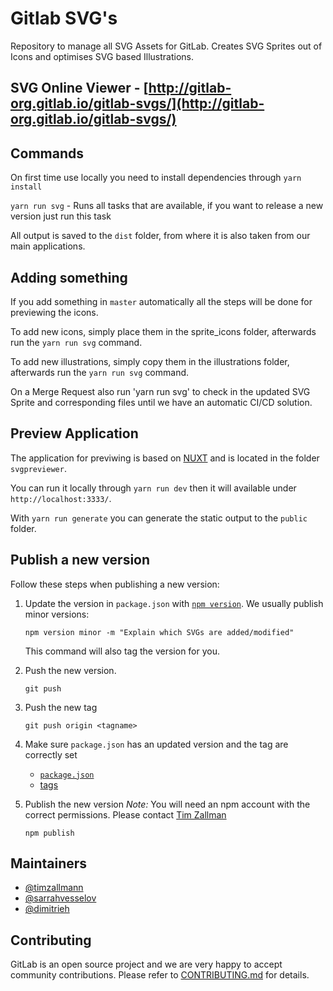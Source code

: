 # Gitlab SVG's

Repository to manage all SVG Assets for GitLab. Creates SVG Sprites out of Icons and optimises SVG based Illustrations.

## SVG Online Viewer - [http://gitlab-org.gitlab.io/gitlab-svgs/](http://gitlab-org.gitlab.io/gitlab-svgs/)

## Commands

On first time use locally you need to install dependencies through `yarn install`

`yarn run svg` - Runs all tasks that are available, if you want to release a new version just run this task

All output is saved to the `dist` folder, from where it is also taken from our main applications.

## Adding something

If you add something in `master` automatically all the steps will be done for previewing the icons.

To add new icons, simply place them in the sprite_icons folder, afterwards run the `yarn run svg` command.

To add new illustrations, simply copy them in the illustrations folder, afterwards run the `yarn run svg` command.

On a Merge Request also run 'yarn run svg' to check in the updated SVG Sprite and corresponding files until we have an automatic CI/CD solution.

## Preview Application

The application for previwing is based on [NUXT](https://nuxtjs.org/) and is located in the folder `svgpreviewer`.

You can run it locally through `yarn run dev` then it will available under `http://localhost:3333/`.

With `yarn run generate` you can generate the static output to the `public` folder.

## Publish a new version

Follow these steps when publishing a new version:

1.  Update the version in `package.json` with [`npm version`](https://docs.npmjs.com/cli/version). We usually publish minor versions:

    ```
    npm version minor -m "Explain which SVGs are added/modified"
    ```

    This command will also tag the version for you.

1.  Push the new version.
    ```
    git push
    ```
1.  Push the new tag
    ```
    git push origin <tagname>
    ```
1.  Make sure `package.json` has an updated version and the tag are correctly set

    - [`package.json`](https://gitlab.com/gitlab-org/gitlab-svgs/blob/master/package.json)
    - [tags](https://gitlab.com/gitlab-org/gitlab-svgs/tags)

1.  Publish the new version
    _Note:_ You will need an npm account with the correct permissions. Please contact [Tim Zallman](https://about.gitlab.com/team/#tpmtim)
    ```
    npm publish
    ```

## Maintainers

- [@timzallmann](https://gitlab.com/timzallmann)
- [@sarrahvesselov](https://gitlab.com/sarrahvesselov)
- [@dimitrieh](https://gitlab.com/dimitrieh)

## Contributing

GitLab is an open source project and we are very happy to accept community contributions. Please refer to [CONTRIBUTING.md](/CONTRIBUTING.md) for details.
